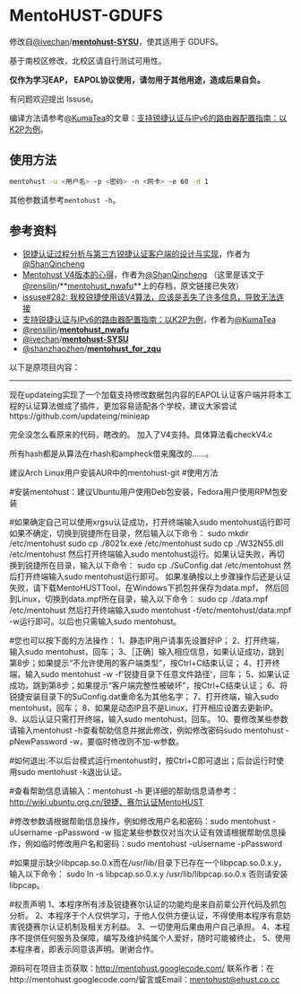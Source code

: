 # MentoHUST-GDUFS

修改自[@ivechan](https://github.com/ivechan)/**[mentohust-SYSU](https://github.com/ivechan/mentohust-SYSU)**，使其适用于 GDUFS。

基于南校区修改，北校区请自行测试可用性。

**仅作为学习EAP， EAPOL协议使用，请勿用于其他用途，造成后果自负。**

有问题欢迎提出 Issuse。

编译方法请参考[@KumaTea](https://github.com/KumaTea)的文章：[支持锐捷认证与IPv6的路由器配置指南：以K2P为例](https://github.com/KumaTea/MentoHUST-SYSU-Guide/blob/master/Guide.md)。

## 使用方法

```bash
mentohust -u <用户名> -p <密码> -n <网卡> -e 60 -d 1
```

其他参数请参考`mentohust -h`。

## 参考资料

- [锐捷认证过程分析与第三方锐捷认证客户端的设计与实现](https://github.com/ShanQincheng/jmuSupplicant/blob/master/doc/锐捷认证过程分析与第三方锐捷认证客户端的设计与实现.pdf)，作者为[@ShanQincheng](https://github.com/ShanQincheng) 
- [Mentohust V4版本的心得](https://codingstory.com.cn/mo-gai-mentohust-v4ban-ben-de-xin-de/)，作者为[@ShanQincheng](https://github.com/ShanQincheng) （这里是该文于[@rensilin](https://github.com/rensilin)/**[mentohust_nwafu](https://github.com/rensilin/mentohust_nwafu)**上的存档，原文链接已失效）
- [issuse#282: 我校锐捷使用该V4算法，应该是丢失了许多信息，导致无法连接](https://github.com/hyrathb/mentohust/issues/282)
- [支持锐捷认证与IPv6的路由器配置指南：以K2P为例](https://github.com/KumaTea/MentoHUST-SYSU-Guide/blob/master/Guide.md)，作者为[@KumaTea](https://github.com/KumaTea)
- [@rensilin](https://github.com/rensilin)/**[mentohust_nwafu](https://github.com/rensilin/mentohust_nwafu)**
- [@ivechan](https://github.com/ivechan)/**[mentohust-SYSU](https://github.com/ivechan/mentohust-SYSU)**
- [@shanzhaozhen](https://github.com/shanzhaozhen)/**[mentohust_for_zqu](https://github.com/shanzhaozhen/mentohust_for_zqu)**

以下是原项目内容：

****

现在updateing实现了一个加载支持修改数据包内容的EAPOL认证客户端并将本工程的认证算法做成了插件，更加容易适配各个学校，建议大家尝试https://github.com/updateing/minieap

完全没怎么看原来的代码，瞎改的。
加入了V4支持。具体算法看checkV4.c

所有hash都是从算法在rhash和ampheck借来魔改的……。

建议Arch Linux用户安装AUR中的mentohust-git
#使用方法

#安装mentohust：建议Ubuntu用户使用Deb包安装，Fedora用户使用RPM包安装

#如果确定自己可以使用xrgsu认证成功，打开终端输入sudo mentohust运行即可
如果不确定，切换到锐捷所在目录，然后输入以下命令：
sudo mkdir /etc/mentohust
sudo cp ./8021x.exe  /etc/mentohust
sudo cp ./W32N55.dll /etc/mentohust
然后打开终端输入sudo mentohust运行。如果认证失败，再切换到锐捷所在目录，输入以下命令：
sudo cp ./SuConfig.dat /etc/mentohust
然后打开终端输入sudo mentohust运行即可。
如果准确按以上步骤操作后还是认证失败，请下载MentoHUSTTool，在Windows下抓包并保存为data.mpf，
然后回到Linux，切换到data.mpf所在目录，输入以下命令：
sudo cp ./data.mpf /etc/mentohust
然后打开终端输入sudo mentohust -f/etc/mentohust/data.mpf -w运行即可。以后也只需输入sudo mentohust。

#您也可以按下面的方法操作：
1、静态IP用户请事先设置好IP；
2、打开终端，输入sudo mentohust，回车；
3、［正确］输入相应信息，如果认证成功，跳到第8步；如果提示“不允许使用的客户端类型”，按Ctrl+C结束认证；
4、打开终端，输入sudo mentohust -w -f'锐捷目录下任意文件路径'，回车；
5、如果认证成功，跳到第8步；如果提示“客户端完整性被破坏”，按Ctrl+C结束认证；
6、将锐捷安装目录下的SuConfig.dat重命名为其他名字；
7、打开终端，输入sudo mentohust，回车；
8、如果是动态IP且不是Linux，打开相应设置去更新IP。
9、以后认证只需打开终端，输入sudo mentohust，回车。
10、要修改某些参数请输入mentohust -h查看帮助信息并据此修改，例如修改密码sudo mentohust -pNewPassword -w，要临时修改则不加-w参数。

#如何退出:不以后台模式运行mentohust时，按Ctrl+C即可退出；后台运行时使用sudo mentohust -k退出认证。

#查看帮助信息请输入：mentohust -h
更详细的帮助信息请参考：http://wiki.ubuntu.org.cn/锐捷、赛尔认证MentoHUST

#修改参数请根据帮助信息操作，例如修改用户名和密码：sudo mentohust -uUsername -pPassword -w
指定某些参数仅对当次认证有效请根据帮助信息操作，例如临时修改用户名和密码：sudo mentohust -uUsername -pPassword

#如果提示缺少libpcap.so.0.x而在/usr/lib/目录下已存在一个libpcap.so.0.x.y，输入以下命令：
sudo ln -s libpcap.so.0.x.y /usr/lib/libpcap.so.0.x
否则请安装libpcap。

#权责声明
1、本程序所有涉及锐捷赛尔认证的功能均是来自前辈公开代码及抓包分析。
2、本程序于个人仅供学习，于他人仅供方便认证，不得使用本程序有意妨害锐捷赛尔认证机制及相关方利益。
3、一切使用后果由用户自己承担。
4、本程序不提供任何服务及保障，编写及维护纯属个人爱好，随时可能被终止。
5、使用本程序者，即表示同意该声明。谢谢合作。

源码可在项目主页获取：http://mentohust.googlecode.com/
联系作者：在http://mentohust.googlecode.com/留言或Email：mentohust@ehust.co.cc

